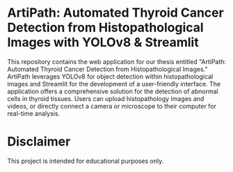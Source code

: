 # ArtiPath: Automated Thyroid Cancer Detection from Histopathological Images with YOLOv8 & Streamlit
This repository contains the web application for our thesis entitled "ArtiPath: Automated Thyroid Cancer Detection from Histopathological Images." ArtiPath leverages YOLOv8 for object detection within histopathological images and Streamlit for the development of a user-friendly interface. The application offers a comprehensive solution for the detection of abnormal cells in thyroid tissues. Users can upload histopathology images and videos, or directly connect a camera or microscope to their computer for real-time analysis.

# Disclaimer
This project is intended for educational purposes only.
